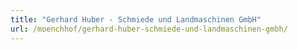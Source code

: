 ```yaml
---
title: "Gerhard Huber - Schmiede und Landmaschinen GmbH"
url: /moenchhof/gerhard-huber-schmiede-und-landmaschinen-gmbh/
---
```


